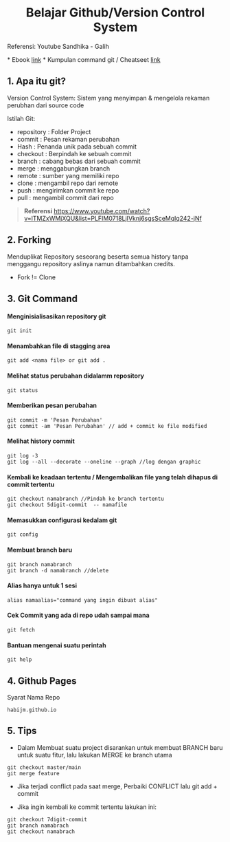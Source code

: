 
<h1 align="center">
  Belajar Github/Version Control System
</h1>


<p>
 Referensi: Youtube Sandhika - Galih
</p>
* Ebook <a target="_blank" href="https://git-scm.com/book/en/v2">link</a> 
* Kumpulan command git / Cheatseet <a target="_blank" href="https://cs.fyi/guide/git-cheatsheet">link</a> 



## 1. Apa itu git?

Version Control System: 
Sistem yang menyimpan & mengelola rekaman perubhan dari source code

Istilah Git:
* repository : Folder Project
* commit : Pesan rekaman perubahan
* Hash : Penanda unik pada sebuah commit
* checkout : Berpindah ke sebuah commit
* branch : cabang bebas dari sebuah commit
* merge : menggabungkan branch
* remote : sumber yang memiliki repo
* clone : mengambil repo dari remote
* push : mengirimkan commit ke repo
* pull : mengambil commit dari repo

> **Referensi**
> https://www.youtube.com/watch?v=lTMZxWMjXQU&list=PLFIM0718LjIVknj6sgsSceMqlq242-jNf

## 2. Forking

Menduplikat Repository seseorang beserta semua history tanpa menggangu repository aslinya namun ditambahkan credits.
- Fork != Clone

## 3. Git Command


<h4 font="bold" >Menginisialisasikan repository git</h4>

```
git init
```

<h4 font="bold">Menambahkan file di stagging area</h4>

```
git add <nama file> or git add .
```

<h4 font="bold">Melihat status perubahan didalamm repository</h4>

```
git status
```

<h4 font="bold">Memberikan pesan perubahan</h4>

```
git commit -m 'Pesan Perubahan'
git commit -am 'Pesan Perubahan' // add + commit ke file modified
```


<h4 font="bold">Melihat history commit</h4>

```
git log -3
git log --all --decorate --oneline --graph //log dengan graphic
```

<h4 font="bold">Kembali ke keadaan tertentu / Mengembalikan file yang telah dihapus di commit tertentu</h4>

```
git checkout namabranch //Pindah ke branch tertentu
git checkout 5digit-commit  -- namafile
```

<h4 font="bold">Memasukkan configurasi kedalam git</h4>

```
git config
```

<h4 font="bold">Membuat branch baru</h4>

```
git branch namabranch
git branch -d namabranch //delete
```

<h4 font="bold">Alias hanya untuk 1 sesi</h4>

```
alias namaalias="command yang ingin dibuat alias"
```

<h4 font="bold">Cek Commit yang ada di repo udah sampai mana</h4>

```
git fetch
```

<h4 font="bold">Bantuan mengenai suatu perintah</h4>

```
git help
```


## 4. Github Pages
Syarat Nama Repo
```
habijm.github.io
```


## 5. Tips

- Dalam Membuat suatu project disarankan untuk membuat BRANCH baru untuk suatu fitur, lalu lakukan MERGE ke branch utama
```
git checkout master/main
git merge feature
```

- Jika terjadi conflict pada saat merge, Perbaiki CONFLICT lalu git add + commit

- Jika ingin kembali ke commit tertentu lakukan ini: 
```
git checkout 7digit-commit 
git branch namabrach
git checkout namabrach
```


